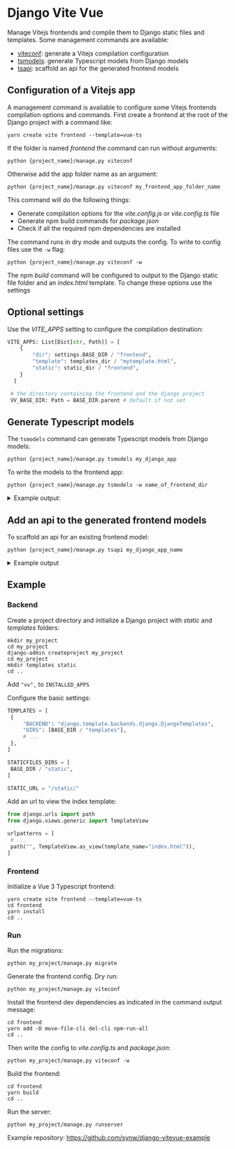 # Django Vite Vue

Manage Vitejs frontends and compile them to Django static files and templates. Some management
commands are available:

- [viteconf](#configuration-of-a-vitejs-app): generate a Vitejs compilation configuration
- [tsmodels](#generate-typescript-models): generate Typescript models from Django models
- [tsapi](#add-an-api-to-the-generated-frontend-models): scaffold an api for the generated frontend models

## Configuration of a Vitejs app

A management command is available to configure some Vitejs frontends compilation options
and commands. First create a frontend at the root of the Django project with a command
like:

  ```
  yarn create vite frontend --template=vue-ts
  ```

If the folder is named *frontend* the command can run without arguments:

  ```
  python {project_name}/manage.py viteconf
  ```

Otherwise add the app folder name as an argument:

  ```
  python {project_name}/manage.py viteconf my_frontend_app_folder_name
  ```

This command will do the following things:

- Generate compilation options for the *vite.config.js* or *vite.config.ts* file
- Generate npm build commands for *package.json*
- Check if all the required npm dependencies are installed

The command runs in dry mode and outputs the config. To write to config files
use the `-w` flag:

  ```
  python {project_name}/manage.py viteconf -w
  ```

The npm *build* command will be configured to output to the Django static file
folder and an *index.html* template. To change these options use the settings

## Optional settings

Use the *VITE_APPS* setting to configure the compilation destination:

  ```python
  VITE_APPS: List[Dict[str, Path]] = [
	  {
		  "dir": settings.BASE_DIR / "frontend",
		  "template": templates_dir / "mytemplate.html",
		  "static": static_dir / "frontend",
	  }
	]

   # the directory containing the frontend and the django project
   VV_BASE_DIR: Path = BASE_DIR.parent # default if not set
  ```

## Generate Typescript models

The `tsmodels` command can generate Typescript models from Django models:

   ```
  python {project_name}/manage.py tsmodels my_django_app
   ```

To write the models to the frontend app:

   ```
  python {project_name}/manage.py tsmodels -w name_of_frontend_dir
   ```

<details>
<summary>Example output:</summary>

These Django models:
<p>

```python
class Market(models.Model):
    name = models.CharField(max_length=255)

class Instrument(models.Model):
    name = models.CharField(max_length=255)

class Trade(models.Model):
    date = models.DateTimeField()
    price = models.FloatField()
    quantity = models.FloatField()
    market = models.ForeignKey(Market, on_delete=models.CASCADE)
    instrument = models.ForeignKey(Instrument, on_delete=models.CASCADE)
    side = models.CharField(max_length=4, choices=SIDE)
```
</p>
Output these Typescript models:
<p>

```typescript
// Model Market

import MarketContract from "./contract";

export default class Market {
	id: number;
	name: string;

	constructor ({id, name}: MarketContract) {
		this.id=id;
		this.name=name
	}


	static fromJson(data: Record<string, any>): Market {
		return new Market(data as MarketContract)
	}
}

// -------------- Interface -------------- 

export default interface MarketContract {
	id: number,
	name: string,
}

// Model Instrument

import InstrumentContract from "./contract";

export default class Instrument {
	id: number;
	name: string;

	constructor ({id, name}: InstrumentContract) {
		this.id=id;
		this.name=name
	}


	static fromJson(data: Record<string, any>): Instrument {
		return new Instrument(data as InstrumentContract)
	}
}

// -------------- Interface -------------- 

export default interface InstrumentContract {
	id: number,
	name: string,
}

// Model Trade

import MarketContract from "../market/contract";
import InstrumentContract from "../instrument/contract";
import TradeContract from "./contract";

export default class Trade {
	id: number;
	date: string;
	price: number;
	quantity: number;
	market: MarketContract;
	instrument: InstrumentContract;
	side: string;

	constructor ({id, date, price, quantity, market, instrument, side}: TradeContract) {
		this.id=id;
		this.date=date;
		this.price=price;
		this.quantity=quantity;
		this.market=market;
		this.instrument=instrument;
		this.side=side
	}


	static fromJson(data: Record<string, any>): Trade {
		return new Trade(data as TradeContract)
	}
}

// -------------- Interface -------------- 

import MarketContract from "../market/contract";
import InstrumentContract from "../instrument/contract";

export default interface TradeContract {
	id: number,
	date: string,
	price: number,
	quantity: number,
	market: MarketContract,
	instrument: InstrumentContract,
	side: string,
}

```
</p>
</details>  

## Add an api to the generated frontend models

To scaffold an api for an existing frontend model:

  ```
  python {project_name}/manage.py tsapi my_django_app_name
  ```

<details>
<summary>Example output</summary>

<p>Methods will be added to models. Ex:</p>

```typescript
export default class Market {
	// ...

	static async load(id: number | string): Promise<Market> {
		const res = await api.get<Record<string, any>>(`/api/market/${id}/`);
		return Market.fromJson(res)
	}
}
```

<p>The command will create an `api` directory containing an helper class:</p>

```typescript
interface ApiParams {
  serverUrl: string,
  verbose: boolean,
  onError?: (response: Response) => void
}

class Api {
  serverUrl: string;
  verbose: boolean;
  onError: (response: Response) => void;
  private csrfToken = "";
  private credentials: RequestCredentials = "include";

  constructor({ serverUrl, verbose, onError }: ApiParams) {
    this.serverUrl = serverUrl;
    this.verbose = verbose;
    this.onError = onError ?? function (resp) { console.log("Api error response: " + resp) }
  }

  set newCsrfToken(t: string) {
    this.csrfToken = t;
  }

  async post<T>(uri: string, payload: Array<any> | Record<string, any> | FormData, multipart: boolean = false) { // eslint-disable-line
    const opts = this._postPutHeader(payload, "post", multipart);
    let url = this.serverUrl + uri;
    if (this.verbose) {
      console.log("Post to", url, opts.body?.toString())
      console.log(JSON.stringify(opts, null, "  "))
    }
    const response = await fetch(url, opts);
    if (!response.ok) {
      this.onError(response);
      throw new Error(response.statusText);
    }
    return (await response.json()) as T;
  }

  async patch<T>(uri: string, payload: Array<any> | Record<string, any>) { // eslint-disable-line
    const opts = this._postPutHeader(payload, "patch");
    let url = this.serverUrl + uri;
    if (this.verbose) {
      console.log("Patch to", url)
      console.log(JSON.stringify(opts, null, "  "))
    }
    const response = await fetch(url, opts);
    if (!response.ok) {
      this.onError(response);
      throw new Error(response.statusText);
    }
    return (await response.json()) as T;
  }

  async put<T>(uri: string, payload: Array<any> | Record<string, any>) { // eslint-disable-line
    const opts = this._postPutHeader(payload, "put");
    let url = this.serverUrl + uri;
    if (this.verbose) {
      console.log("Put to", url)
      console.log(JSON.stringify(opts, null, "  "))
    }
    const response = await fetch(url, opts);
    if (!response.ok) {
      this.onError(response);
      throw new Error(response.statusText);
    }
    return (await response.json()) as T;
  }

  async get<T>(uri: string): Promise<T> {
    let url = this.serverUrl + uri;
    if (this.verbose) {
      console.log("Get", url)
    }
    const response = await fetch(url, this._header("get"));
    if (!response.ok) {
      this.onError(response);
      throw new Error(response.statusText);
    }
    return (await response.json()) as T;
  }

  async delete(uri: string): Promise<void> { // eslint-disable-line
    const response = await fetch(this.serverUrl + uri, this._header("delete"));
    if (!response.ok) {
      this.onError(response);
      throw new Error(response.statusText);
    }
  }

  private _header(method: string = "get"): RequestInit {
    const h = {
      method: method,
      headers: {
        "Content-Type": "application/json",
      },
      mode: "cors"
    } as RequestInit;
    if (this.credentials !== null) {
      h.credentials = this.credentials as RequestCredentials;
    }
    if (this.csrfToken !== null) {
      h.headers = {
        "Content-Type": "application/json",
        "X-CSRFToken": this.csrfToken
      }
    }
    return h;
  }

  private _postPutHeader(payload: Array<any> | Record<string, any> | FormData, method = "post", multipart: boolean = false): RequestInit { // eslint-disable-line
    const pl = multipart ? payload as FormData : JSON.stringify(payload);
    const r: RequestInit = {
      method: method,
      mode: "cors",
      body: pl
    };
    if (!multipart) {
      r.headers = {
        "Content-Type": "application/json"
      }
    }
    if (this.credentials !== null) {
      r.credentials = this.credentials as RequestCredentials
    }
    if (this.csrfToken !== null) {
      if (multipart) {
        r.headers = {
          "X-CSRFToken": this.csrfToken
        }
      } else {
        r.headers = {
          "Content-Type": "application/json",
          "X-CSRFToken": this.csrfToken
        }
      }

    }
    return r;
  }
}
```
</details>

## Example

### Backend

Create a project directory and initialize a Django project with *static* and *templates* folders:

  ```
  mkdir my_project
  cd my_project
  django-admin createproject my_project
  cd my_project
  mkdir templates static
  cd ..
  ```

Add `"vv",` to `INSTALLED_APPS`

Configure the basic settings:

   ```python
TEMPLATES = [
    {
        "BACKEND": "django.template.backends.django.DjangoTemplates",
        "DIRS": [BASE_DIR / "templates"],
        # ...
    },
]

STATICFILES_DIRS = [
    BASE_DIR / "static",
]

STATIC_URL = "/static/"
   ```

Add an url to view the index template:

   ```python
from django.urls import path
from django.views.generic import TemplateView

urlpatterns = [
    # ...
    path("", TemplateView.as_view(template_name="index.html")),
]
   ```

### Frontend

Initialize a Vue 3 Typescript frontend:

  ```
  yarn create vite frontend --template=vue-ts
  cd frontend
  yarn install
  cd ..
  ```

### Run

Run the migrations:

   ```
   python my_project/manage.py migrate
   ```

Generate the frontend config. Dry run:

   ```
   python my_project/manage.py viteconf
   ```

Install the frontend dev dependencies as indicated in the command output message:

   ```
  cd frontend 
  yarn add -D move-file-cli del-cli npm-run-all
  cd ..
   ```

Then write the config to *vite.config.ts* and *package.json*:

   ```
   python my_project/manage.py viteconf -w
   ```

Build the frontend:

   ```
  cd frontend 
  yarn build
  cd ..
   ```

Run the server:

   ```
   python my_project/manage.py runserver
   ```

Example repository: https://github.com/synw/django-vitevue-example
